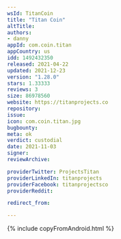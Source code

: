 ```yaml
---
wsId: TitanCoin
title: "Titan Coin"
altTitle: 
authors:
- danny
appId: com.coin.titan
appCountry: us
idd: 1492432350
released: 2021-04-22
updated: 2021-12-23
version: "1.28.0"
stars: 1.33333
reviews: 3
size: 86978560
website: https://titanprojects.co
repository: 
issue: 
icon: com.coin.titan.jpg
bugbounty: 
meta: ok
verdict: custodial
date: 2021-11-03
signer: 
reviewArchive:

providerTwitter: ProjectsTitan
providerLinkedIn: titanprojects
providerFacebook: titanprojectsco
providerReddit: 

redirect_from:

---
```


{% include copyFromAndroid.html %}

